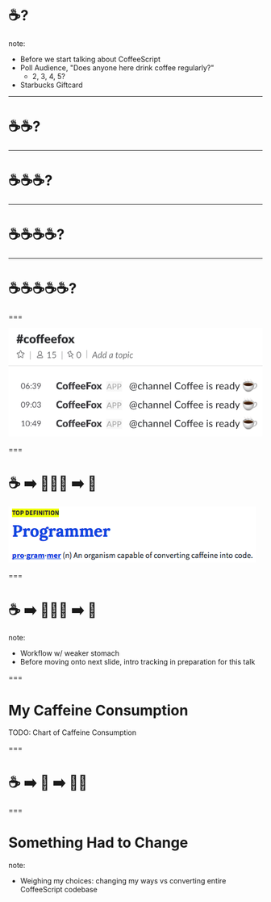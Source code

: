 # ☕️?

note:
- Before we start talking about CoffeeScript
- Poll Audience, "Does anyone here drink coffee regularly?"
  - 2, 3, 4, 5?
- Starbucks Giftcard

---

# ☕️☕️?

---

# ☕️☕️☕️?

---

# ☕️☕️☕️☕️?

---

# ☕️☕️☕️☕️☕️?

===

![Slack CoffeeFox](resources/img/slides/coffeefox.png)

===

# ☕️ ➡️ 👩🏽‍💻 ➡️ 📄

![Urban Dictionary Definition of a Programmer](resources/img/slides/urban-dictionary-programmer.png)

===

# ☕️ ➡️ 👨🏻‍💻 ➡️ 💩

note:
- Workflow w/ weaker stomach
- Before moving onto next slide, intro tracking in preparation for this talk

===

# My Caffeine Consumption

TODO: Chart of Caffeine Consumption

===

# ☕️ ➡️ 🤖 ➡️ 💩📄

===

# Something Had to Change

note:
- Weighing my choices: changing my ways vs converting entire CoffeeScript codebase
